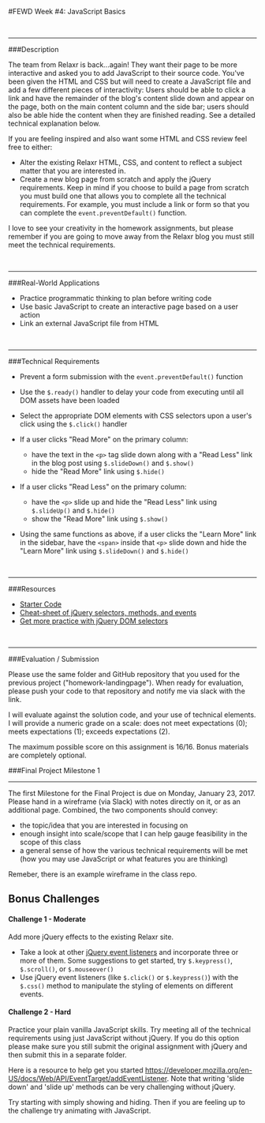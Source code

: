#FEWD Week #4: JavaScript Basics

<br>

---


###Description 

The team from Relaxr is back...again! They want their page to be more interactive and asked you to add JavaScript to their source code. You've been given the HTML and CSS but will need to create a JavaScript file and add a few different pieces of interactivity:  Users should be able to click a link and have the remainder of the blog's content slide down and appear on the page, both on the main content column and the side bar; users should also be able hide the content when they are finished reading. See a detailed technical explanation below.

If you are feeling inspired and also want some HTML and CSS review feel free to either: 

- Alter the existing Relaxr HTML, CSS, and content to reflect a subject matter that you are interested in.
- Create a new blog page from scratch and apply the jQuery requirements. Keep in mind if you choose to build a page from scratch you must build one that allows you to complete all the technical requirements. For example, you must include a link or form so that you can complete the `event.preventDefault()` function.

I love to see your creativity in the homework assignments, but please remember if you are going to move away from the Relaxr blog you must still meet the technical requirements.


<br>

---


###Real-World Applications


- Practice programmatic thinking to plan before writing code
- Use basic JavaScript to create an interactive page based on a user action
- Link an external JavaScript file from HTML


<br>

---


###Technical Requirements 

- Prevent a form submission with the ```event.preventDefault()``` function
- Use the ```$.ready()``` handler to delay your code from executing until all DOM assets have been loaded
- Select the appropriate DOM elements with CSS selectors upon a user's click using the ```$.click()``` handler
- If a user clicks "Read More" on the primary column:

  - have the text in the ```<p>``` tag slide down along with a "Read Less" link in the blog post using  ```$.slideDown()``` and ```$.show()```
  - hide the "Read More" link using ```$.hide()```

- If a user clicks "Read Less" on the primary column:

  - have the ```<p>``` slide up and hide the "Read Less" link using  ```$.slideUp()``` and ```$.hide()```
  - show the "Read More" link using ```$.show()```

- Using the same functions as above, if a user clicks the "Learn More" link in the sidebar, have the ```<span>``` inside that ```<p>``` slide down and hide the "Learn More" link using ```$.slideDown()``` and ```$.hide()```



<br>

---

###Resources

- [Starter Code](starter_code)
- [Cheat-sheet of jQuery selectors, methods, and events](http://oscarotero.com/jquery/)
- [Get more practice with jQuery DOM selectors](/Week_04_Intro_Programming/08_Intro_jQuery/starter_code/06_bonus_jquery_dom_selector_practice)


<br>

---

###Evaluation / Submission


Please use the same folder and GitHub repository that you used for the previous project ("homework-landingpage"). When ready for evaluation, please push your code to that repository and notify me via slack with the link. 


I will evaluate against the solution code, and your use of technical elements. I will provide a numeric grade on a scale: does not meet expectations (0); meets expectations (1); exceeds expectations (2).  


The maximum possible score on this assignment is 16/16. Bonus materials are completely optional.

###Final Project Milestone 1

------

The first Milestone for the Final Project is due on Monday, January 23, 2017.  Please hand in a wireframe (via Slack) with notes directly on it, or as an additional page.  Combined, the two components should convey: 

- the topic/idea that you are interested in focusing on
- enough insight into scale/scope that I can help gauge feasibility in the scope of this class
- a general sense of how the various technical requirements will be met (how you may use JavaScript or what features you are thinking)

Remeber, there is an example wireframe in the class repo.  



## Bonus Challenges

#### Challenge 1 - Moderate

Add more jQuery effects to the existing Relaxr site. 

- Take a look at other [jQuery event listeners](https://api.jquery.com/category/events/) and incorporate three or more of them. Some suggestions to get started, try `$.keypress()`, `$.scroll()`, or `$.mouseover()`
- Use jQuery event listeners (like `$.click()` or `$.keypress()`) with the `$.css()` method to manipulate the styling of elements on different events.



#### Challenge 2 - Hard

Practice your plain vanilla JavaScript skills. Try meeting all of the technical requirements using just JavaScript without jQuery. If you do this option please make sure you still submit the original assignment with jQuery and then submit this in a separate folder. 

Here is a resource to help get you started https://developer.mozilla.org/en-US/docs/Web/API/EventTarget/addEventListener. Note that writing 'slide down' and 'slide up' methods can be very challenging without jQuery. 

Try starting with simply showing and hiding. Then if you are feeling up to the challenge try animating with JavaScript.